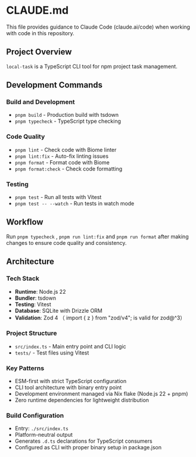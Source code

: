 # CLAUDE.md

This file provides guidance to Claude Code (claude.ai/code) when working with code in this repository.

## Project Overview

`local-task` is a TypeScript CLI tool for npm project task management.

## Development Commands

### Build and Development

- `pnpm build` - Production build with tsdown
- `pnpm typecheck` - TypeScript type checking

### Code Quality

- `pnpm lint` - Check code with Biome linter
- `pnpm lint:fix` - Auto-fix linting issues
- `pnpm format` - Format code with Biome
- `pnpm format:check` - Check code formatting

### Testing

- `pnpm test` - Run all tests with Vitest
- `pnpm test -- --watch` - Run tests in watch mode

## Workflow

Run `pnpm typecheck` , `pnpm run lint:fix` and `pnpm run format` after making changes to ensure code quality and consistency.

## Architecture

### Tech Stack

- **Runtime**: Node.js 22
- **Bundler**: tsdown
- **Testing**: Vitest
- **Database**: SQLite with Drizzle ORM
- **Validation**: Zod 4 （ import { z } from "zod/v4"; is valid for zod@^3）

### Project Structure

- `src/index.ts` - Main entry point and CLI logic
- `tests/` - Test files using Vitest

### Key Patterns

- ESM-first with strict TypeScript configuration
- CLI tool architecture with binary entry point
- Development environment managed via Nix flake (Node.js 22 + pnpm)
- Zero runtime dependencies for lightweight distribution

### Build Configuration

- Entry: `./src/index.ts`
- Platform-neutral output
- Generates `.d.ts` declarations for TypeScript consumers
- Configured as CLI with proper binary setup in package.json

